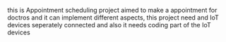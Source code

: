 this is Appointment scheduling project aimed to make a appointment for doctros and it can implement different aspects, this project need and IoT devices seperately connected and also it needs coding part of the IoT devices
